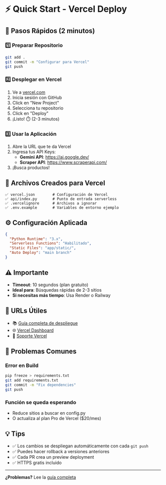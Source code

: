 # ⚡ Quick Start - Vercel Deploy

## 🎯 Pasos Rápidos (2 minutos)

### 1️⃣ Preparar Repositorio
```bash
git add .
git commit -m "Configurar para Vercel"
git push
```

### 2️⃣ Desplegar en Vercel
1. Ve a [vercel.com](https://vercel.com)
2. Inicia sesión con GitHub
3. Click en "New Project"
4. Selecciona tu repositorio
5. Click en "Deploy"
6. ¡Listo! ⏱️ (2-3 minutos)

### 3️⃣ Usar la Aplicación
1. Abre la URL que te da Vercel
2. Ingresa tus API Keys:
   - **Gemini API**: https://ai.google.dev/
   - **Scraper API**: https://www.scraperapi.com/
3. ¡Busca productos!

## 📁 Archivos Creados para Vercel

```
✅ vercel.json        # Configuración de Vercel
✅ api/index.py       # Punto de entrada serverless
✅ .vercelignore      # Archivos a ignorar
✅ .env.example       # Variables de entorno ejemplo
```

## ⚙️ Configuración Aplicada

```json
{
  "Python Runtime": "3.x",
  "Serverless Functions": "Habilitado",
  "Static Files": "app/static/",
  "Auto Deploy": "main branch"
}
```

## ⚠️ Importante

- **Timeout**: 10 segundos (plan gratuito)
- **Ideal para**: Búsquedas rápidas de 2-3 sitios
- **Si necesitas más tiempo**: Usa Render o Railway

## 🔗 URLs Útiles

- 📚 [Guía completa de despliegue](./DEPLOY_VERCEL.md)
- 🌐 [Vercel Dashboard](https://vercel.com/dashboard)
- 💬 [Soporte Vercel](https://vercel.com/support)

## 🐛 Problemas Comunes

### Error en Build
```bash
pip freeze > requirements.txt
git add requirements.txt
git commit -m "Fix dependencies"
git push
```

### Función se queda esperando
- Reduce sitios a buscar en config.py
- O actualiza al plan Pro de Vercel ($20/mes)

## 💡 Tips

- ✅ Los cambios se despliegan automáticamente con cada `git push`
- ✅ Puedes hacer rollback a versiones anteriores
- ✅ Cada PR crea un preview deployment
- ✅ HTTPS gratis incluido

---

**¿Problemas?** Lee la [guía completa](./DEPLOY_VERCEL.md)
